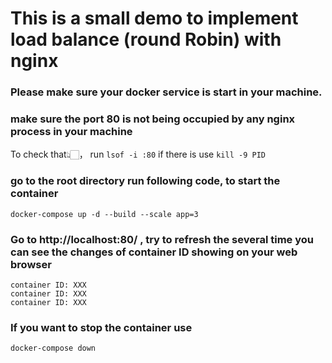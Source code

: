 # This is a small demo to implement load balance (round Robin) with nginx

### Please make sure your docker service is start in your machine.
### make sure the port 80 is not being occupied by any nginx process in your machine
To check that👆🏻， run ```lsof -i :80```
if there is use ```kill -9 PID```
### go to the root directory run following code, to start the container
```docker-compose up -d --build --scale app=3```

### Go to http://localhost:80/ , try to refresh the several time you can see the changes of container ID showing on your web browser
```
container ID: XXX
container ID: XXX
container ID: XXX
```
### If you want to stop the container use 
```docker-compose down```

